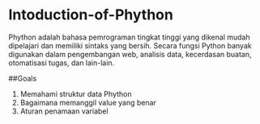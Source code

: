 # Intoduction-of-Phython
Phython adalah bahasa pemrograman tingkat tinggi yang dikenal mudah dipelajari dan memiliki sintaks yang bersih.  Secara fungsi Python banyak digunakan dalam pengembangan web, analisis data, kecerdasan buatan, otomatisasi tugas, dan lain-lain.

##Goals
1. Memahami struktur data Phython
2. Bagaimana memanggil value yang benar
3. Aturan penamaan variabel
